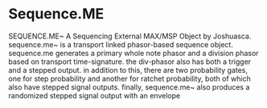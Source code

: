 # Sequence.ME
SEQUENCE.ME~
A Sequencing External MAX/MSP Object by Joshuasca. sequence.me~ is a transport linked phasor-based sequence object. sequence.me generates a primary whole note phasor and a division phasor based on transport time-signature. the div-phasor also has both a trigger and a stepped output. in addition to this, there are two probability gates, one for step probability and another for ratchet probability, both of which also have stepped signal outputs. finally, sequence.me~ also produces a randomized stepped signal output with an envelope

